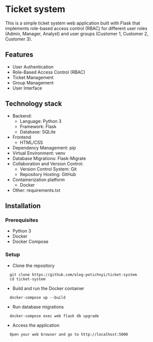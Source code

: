 # Ticket system

This is a simple ticket system web application built with Flask that implements role-based access control (RBAC) for different user roles (Admin, Manager, Analyst) and user groups (Customer 1, Customer 2, Customer 3).

## Features

* User Authentication
* Role-Based Access Control (RBAC)
* Ticket Management
* Group Management
* User Interface

## Technology stack

* Backend:
  - Language: Python 3 
  - Framework: Flask 
  - Database: SQLite 
* Frontend
  - HTML/CSS
* Dependency Management: pip
* Virtual Environment: venv
* Database Migrations: Flask-Migrate
* Collaboration and Version Control:
  - Version Control System: Git
  - Repository Hosting: GitHub
* Containerization platform
  - Docker
* Other: requirements.txt

## Installation

### Prerequisites

  - Python 3
  - Docker
  - Docker Compose

### Setup

* Clone the repository
```shell
  git clone https://github.com/oleg-potichnyi/ticket-system
  cd ticket-system
```

* Build and run the Docker container
```shell
  docker-compose up --build
```

* Run database migrations
```shell
  docker-compose exec web flask db upgrade
```

 * Access the application
```shell
  Open your web browser and go to http://localhost:5000
```
